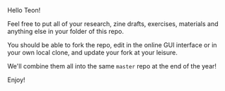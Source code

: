 Hello Teon! 

Feel free to put all of your research, zine drafts, exercises, materials and anything else in your folder of this repo. 

You should be able to fork the repo, edit in the online GUI interface or in your own local clone, and update your fork at your leisure.

We'll combine them all into the same `master` repo at the end of the year!

Enjoy!